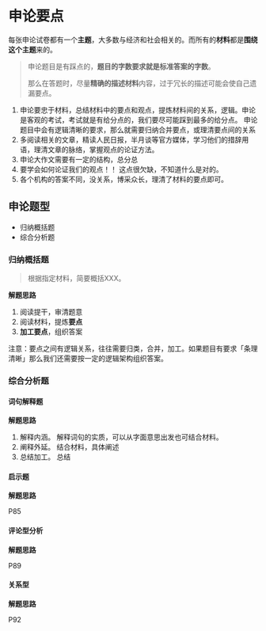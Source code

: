 # 申论要点

每张申论试卷都有一个**主题**，大多数与经济和社会相关的。而所有的**材料**都是**围绕这个主题**来的。

> 申论题目是有踩点的，**题目的字数要求就是标准答案的字数**。
>
> 那么在答题时，尽量**精确的描述材料**内容，过于冗长的描述可能会使自己遗漏要点。

1. 申论要忠于材料，总结材料中的要点和观点，提炼材料间的关系，逻辑。申论是客观的考试，考试就是有给分点的，我们要尽可能踩到最多的给分点。 申论题目中会有逻辑清晰的要求，那么就需要归纳合并要点，或理清要点间的关系
2. 多阅读相关的文章，精读人民日报，半月谈等官方媒体，学习他们的措辞用语，理清文章的脉络，掌握观点的论证方法。
3. 申论大作文需要有一定的结构，总分总
4. 要学会如何论证我们的观点！！ 这点很欠缺，不知道什么是对的。
5. 各个机构的答案不同，没关系，博采众长，理清了材料的要点即可。





## 申论题型

* 归纳概括题 
* 综合分析题

### 归纳概括题

> 根据指定材料，简要概括XXX。

**解题思路**

1. 阅读提干，审清题意
2. 阅读材料，提炼**要点**
3. **加工要点**，组织答案

注意：要点之间有逻辑关系，往往需要归类，合并，加工。如果题目有要求「条理清晰」那么我们还需要按一定的逻辑架构组织答案。



### 综合分析题

#### 词句解释题

**解题思路**

1. 解释内涵。 解释词句的实质，可以从字面意思出发也可结合材料。
2. 阐释外延。 结合材料，具体阐述
3. 总结加工。 总结



#### 启示题

**解题思路**

P85



#### 评论型分析

**解题思路**

P89



#### 关系型

**解题思路**

P92